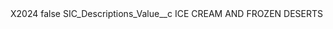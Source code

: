 <?xml version="1.0" encoding="UTF-8"?>
<CustomMetadata xmlns="http://soap.sforce.com/2006/04/metadata" xmlns:xsi="http://www.w3.org/2001/XMLSchema-instance" xmlns:xsd="http://www.w3.org/2001/XMLSchema">
    <label>X2024</label>
    <protected>false</protected>
    <values>
        <field>SIC_Descriptions_Value__c</field>
        <value xsi:type="xsd:string">ICE CREAM AND FROZEN DESERTS</value>
    </values>
</CustomMetadata>
